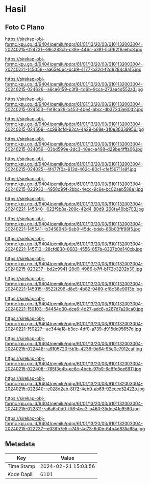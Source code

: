 # Hasil

## Foto C Plano

https://sirekap-obj-formc.kpu.go.id/9404/pemilu/pdpr/61/01/13/20/03/6101132003004-20240215-024731--96c283cb-c38e-446c-a381-5c662f9aebc8.jpg

https://sirekap-obj-formc.kpu.go.id/9404/pemilu/pdpr/61/01/13/20/03/6101132003004-20240221-145058--aa65e06c-dcb9-4177-b32d-f2d8284c8a15.jpg

https://sirekap-obj-formc.kpu.go.id/9404/pemilu/pdpr/61/01/13/20/03/6101132003004-20240215-024626--a6ce6159-c3f8-4d6b-9cca-273aa4d552a3.jpg

https://sirekap-obj-formc.kpu.go.id/9404/pemilu/pdpr/61/01/13/20/03/6101132003004-20240215-024553--fef8ca28-b453-4be4-abcc-db372d3e80d2.jpg

https://sirekap-obj-formc.kpu.go.id/9404/pemilu/pdpr/61/01/13/20/03/6101132003004-20240215-024509--cc998cfd-92ca-4a29-b68e-310e30339956.jpg

https://sirekap-obj-formc.kpu.go.id/9404/pemilu/pdpr/61/01/13/20/03/6101132003004-20240215-024059--03bd599e-2dc3-48ec-a498-d29be4fffa06.jpg

https://sirekap-obj-formc.kpu.go.id/9404/pemilu/pdpr/61/01/13/20/03/6101132003004-20240215-024025--4f477f0a-913d-462c-80c1-cfef59711e9f.jpg

https://sirekap-obj-formc.kpu.go.id/9404/pemilu/pdpr/61/01/13/20/03/6101132003004-20240215-023933--4958d99f-2bbc-4ecc-9c6e-bc02aeb588e1.jpg

https://sirekap-obj-formc.kpu.go.id/9404/pemilu/pdpr/61/01/13/20/03/6101132003004-20240221-145340--022f9b8a-209c-42d4-80d9-268fa40bb703.jpg

https://sirekap-obj-formc.kpu.go.id/9404/pemilu/pdpr/61/01/13/20/03/6101132003004-20240221-145541--b3458943-9eb0-45dc-bdeb-86b03fff98f5.jpg

https://sirekap-obj-formc.kpu.go.id/9404/pemilu/pdpr/61/01/13/20/03/6101132003004-20240221-145713--28cfd838-0683-4556-857b-8307b0d140cb.jpg

https://sirekap-obj-formc.kpu.go.id/9404/pemilu/pdpr/61/01/13/20/03/6101132003004-20240215-023237--bd2c9941-28d0-4986-b7ff-b172b3202b30.jpg

https://sirekap-obj-formc.kpu.go.id/9404/pemilu/pdpr/61/01/13/20/03/6101132003004-20240221-145915--8522f296-d8e5-4b82-9469-cf8c36e9013b.jpg

https://sirekap-obj-formc.kpu.go.id/9404/pemilu/pdpr/61/01/13/20/03/6101132003004-20240221-150103--54454d30-dce6-4d27-adc8-b287d7a20ca0.jpg

https://sirekap-obj-formc.kpu.go.id/9404/pemilu/pdpr/61/01/13/20/03/6101132003004-20240221-150227--ac344a18-b3cc-4df0-a739-d915de95657d.jpg

https://sirekap-obj-formc.kpu.go.id/9404/pemilu/pdpr/61/01/13/20/03/6101132003004-20240215-022448--a9105720-5b1b-4236-9d64-95e0c7912caf.jpg

https://sirekap-obj-formc.kpu.go.id/9404/pemilu/pdpr/61/01/13/20/03/6101132003004-20240215-022408--765f3c4b-ec6c-4bcb-97b9-6c8fd5ee6811.jpg

https://sirekap-obj-formc.kpu.go.id/9404/pemilu/pdpr/61/01/13/20/03/6101132003004-20240215-022340--e028d2ab-8f72-4eb9-ab69-92ccce52422b.jpg

https://sirekap-obj-formc.kpu.go.id/9404/pemilu/pdpr/61/01/13/20/03/6101132003004-20240215-022311--a6a6c0d0-fff6-4ec2-b460-35dee4fe9580.jpg

https://sirekap-obj-formc.kpu.go.id/9404/pemilu/pdpr/61/01/13/20/03/6101132003004-20240215-022237--e039b7e5-c745-4d73-8d0e-64b4e835a85a.jpg


## Metadata

| Key        | Value               |
| ---------- | ------------------- |
| Time Stamp | 2024-02-21 15:03:56 |
| Kode Dapil | 6101                |



